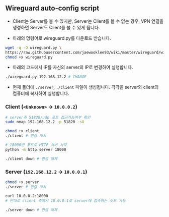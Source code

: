 ## Wireguard auto-config script

- Client는 Server를 볼 수 있지만, Server는 Client를 볼 수 없는 경우,
VPN 연결을 생성하면 Server도 Client를 볼 수 있게 됩니다.

- 아래의 명령어로 wireguard.py를 다운로드 받습니다.
```sh
wget -q -O wireguard.py \
https://raw.githubusercontent.com/jaewooklee93/wiki/master/wireguard/wireguard.py
chmod +x wireguard.py

```

- 아래의 코드에서 IP를 자신의 server의 IP로 변경하여 실행합니다.
```sh
./wireguard.py 192.168.12.2 # CHANGE
```
- 현재 폴더에 `./server`, `./client` 파일이 생성됩니다. 각각을 server와 client의 컴퓨터에 복사하여 실행합니다.


### Client (`<Unknown>` -> `10.0.0.2`)

```sh
# server측 51820/udp 포트 접근가능여부 확인
sudo nmap 192.168.12.2 -p 51820 -sU

chmod +x client
./client # 연결 개시

# 18000번 포트로 HTTP 서버 시작
python -m http.server 18000

./client down # 연결 해제
```

### Server (`192.168.12.2` -> `10.0.0.1`)

```sh
chmod +x server
./server # 연결 개시

curl 10.0.0.2:18000 
# 반대로 client 측에서 10.0.0.1로 server에 접속하는 것도 가능

./server down # 연결 해제
```
